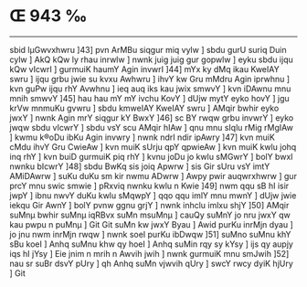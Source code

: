 # Œ 943 ‰
---
sbid lµGwvxhwru ]43] pvn ArMBu siqgur miq vylw ] sbdu gurU suriq
Duin cylw ] AkQ kQw ly rhau inrwlw ] nwnk juig juig gur gopwlw ] eyku
sbdu ijqu kQw vIcwrI ] gurmuiK haumY Agin invwrI ]44] mYx ky dMq
ikau KweIAY swru ] ijqu grbu jwie su kvxu Awhwru ] ihvY kw Gru mMdru
Agin iprwhnu ] kvn guPw ijqu rhY Avwhnu ] ieq auq iks kau jwix
smwvY ] kvn iDAwnu mnu mnih smwvY ]45] hau hau mY mY ivchu KovY ]
dUjw mytY eyko hovY ] jgu krVw mnmuKu gvwru ] sbdu kmweIAY KweIAY swru ]
AMqir bwhir eyko jwxY ] nwnk Agin mrY siqgur kY BwxY ]46] sc BY
rwqw grbu invwrY ] eyko jwqw sbdu vIcwrY ] sbdu vsY scu AMqir hIAw ]
qnu mnu sIqlu rMig rMgIAw ] kwmu k®oDu ibKu Agin invwry ] nwnk ndrI
ndir ipAwry ]47] kvn muiK cMdu ihvY Gru CwieAw ] kvn muiK sUrju qpY
qpwieAw ] kvn muiK kwlu johq inq rhY ] kvn buiD gurmuiK piq rhY ]
kvnu joDu jo kwlu sMGwrY ] bolY bwxI nwnku bIcwrY ]48] sbdu BwKq sis
joiq Apwrw ] sis Gir sUru vsY imtY AMiDAwrw ] suKu duKu sm kir nwmu
ADwrw ] Awpy pwir auqwrxhwrw ] gur prcY mnu swic smwie ] pRxviq
nwnku kwlu n Kwie ]49] nwm qqu sB hI isir jwpY ] ibnu nwvY duKu kwlu
sMqwpY ] qqo qqu imlY mnu mwnY ] dUjw jwie iekqu Gir AwnY ] bolY pvnw
ggnu grjY ] nwnk inhclu imlxu shjY ]50] AMqir suMnµ bwhir suMnµ
iqRBvx suMn msuMnµ ] cauQy suMnY jo nru jwxY qw kau pwpu n puMnµ ] Git Git
suMn kw jwxY Byau ] Awid purKu inrMjn dyau ] jo jnu nwm inrMjn rwqw ]
nwnk soeI purKu ibDwqw ]51] suMno suMnu khY sBu koeI ] Anhq suMnu khw qy
hoeI ] Anhq suMin rqy sy kYsy ] ijs qy aupjy iqs hI jYsy ] Eie jnim n
mrih n Awvih jwih ] nwnk gurmuiK mnu smJwih ]52] nau sr suBr
dsvY pUry ] qh Anhq suMn vjwvih qUry ] swcY rwcy dyiK hjUry ] Git
####
